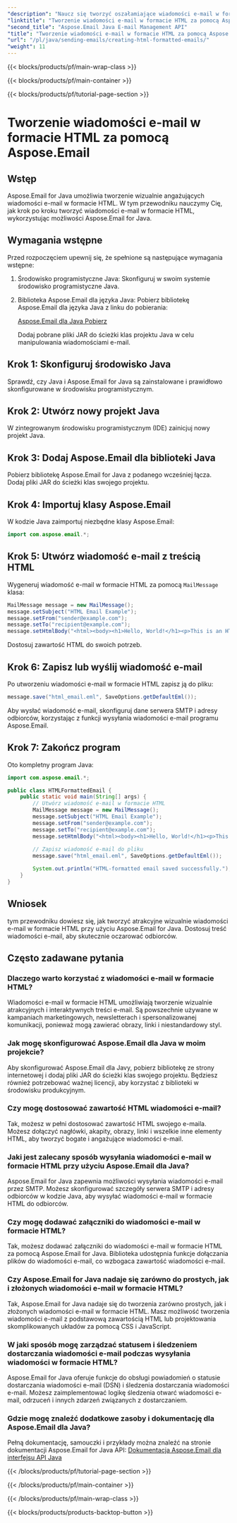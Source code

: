 ```yaml
---
"description": "Naucz się tworzyć oszałamiające wiadomości e-mail w formacie HTML za pomocą Aspose.Email for Java. Przewodnik krok po kroku z przykładami kodu dla skutecznej komunikacji e-mailowej."
"linktitle": "Tworzenie wiadomości e-mail w formacie HTML za pomocą Aspose.Email"
"second_title": "Aspose.Email Java E-mail Management API"
"title": "Tworzenie wiadomości e-mail w formacie HTML za pomocą Aspose.Email"
"url": "/pl/java/sending-emails/creating-html-formatted-emails/"
"weight": 11
---
```


{{< blocks/products/pf/main-wrap-class >}}

{{< blocks/products/pf/main-container >}}

{{< blocks/products/pf/tutorial-page-section >}}

# Tworzenie wiadomości e-mail w formacie HTML za pomocą Aspose.Email


## Wstęp

Aspose.Email for Java umożliwia tworzenie wizualnie angażujących wiadomości e-mail w formacie HTML. W tym przewodniku nauczymy Cię, jak krok po kroku tworzyć wiadomości e-mail w formacie HTML, wykorzystując możliwości Aspose.Email for Java.

## Wymagania wstępne

Przed rozpoczęciem upewnij się, że spełnione są następujące wymagania wstępne:

1. Środowisko programistyczne Java: Skonfiguruj w swoim systemie środowisko programistyczne Java.

2. Biblioteka Aspose.Email dla języka Java: Pobierz bibliotekę Aspose.Email dla języka Java z linku do pobierania:

   [Aspose.Email dla Java Pobierz](https://releases.aspose.com/email/java/)

   Dodaj pobrane pliki JAR do ścieżki klas projektu Java w celu manipulowania wiadomościami e-mail.

## Krok 1: Skonfiguruj środowisko Java

Sprawdź, czy Java i Aspose.Email for Java są zainstalowane i prawidłowo skonfigurowane w środowisku programistycznym.

## Krok 2: Utwórz nowy projekt Java

W zintegrowanym środowisku programistycznym (IDE) zainicjuj nowy projekt Java.

## Krok 3: Dodaj Aspose.Email dla biblioteki Java

Pobierz bibliotekę Aspose.Email for Java z podanego wcześniej łącza. Dodaj pliki JAR do ścieżki klas swojego projektu.

## Krok 4: Importuj klasy Aspose.Email

W kodzie Java zaimportuj niezbędne klasy Aspose.Email:

```java
import com.aspose.email.*;
```

## Krok 5: Utwórz wiadomość e-mail z treścią HTML

Wygeneruj wiadomość e-mail w formacie HTML za pomocą `MailMessage` klasa:

```java
MailMessage message = new MailMessage();
message.setSubject("HTML Email Example");
message.setFrom("sender@example.com");
message.setTo("recipient@example.com");
message.setHtmlBody("<html><body><h1>Hello, World!</h1><p>This is an HTML-formatted email.</p></body></html>");
```

Dostosuj zawartość HTML do swoich potrzeb.

## Krok 6: Zapisz lub wyślij wiadomość e-mail

Po utworzeniu wiadomości e-mail w formacie HTML zapisz ją do pliku:

```java
message.save("html_email.eml", SaveOptions.getDefaultEml());
```

Aby wysłać wiadomość e-mail, skonfiguruj dane serwera SMTP i adresy odbiorców, korzystając z funkcji wysyłania wiadomości e-mail programu Aspose.Email.

## Krok 7: Zakończ program

Oto kompletny program Java:

```java
import com.aspose.email.*;

public class HTMLFormattedEmail {
    public static void main(String[] args) {
        // Utwórz wiadomość e-mail w formacie HTML
        MailMessage message = new MailMessage();
        message.setSubject("HTML Email Example");
        message.setFrom("sender@example.com");
        message.setTo("recipient@example.com");
        message.setHtmlBody("<html><body><h1>Hello, World!</h1><p>This is an HTML-formatted email.</p></body></html>");
        
        // Zapisz wiadomość e-mail do pliku
        message.save("html_email.eml", SaveOptions.getDefaultEml());

        System.out.println("HTML-formatted email saved successfully.");
    }
}
```

## Wniosek

tym przewodniku dowiesz się, jak tworzyć atrakcyjne wizualnie wiadomości e-mail w formacie HTML przy użyciu Aspose.Email for Java. Dostosuj treść wiadomości e-mail, aby skutecznie oczarować odbiorców.

## Często zadawane pytania

### Dlaczego warto korzystać z wiadomości e-mail w formacie HTML?
Wiadomości e-mail w formacie HTML umożliwiają tworzenie wizualnie atrakcyjnych i interaktywnych treści e-mail. Są powszechnie używane w kampaniach marketingowych, newsletterach i spersonalizowanej komunikacji, ponieważ mogą zawierać obrazy, linki i niestandardowy styl.

### Jak mogę skonfigurować Aspose.Email dla Java w moim projekcie?
Aby skonfigurować Aspose.Email dla Javy, pobierz bibliotekę ze strony internetowej i dodaj pliki JAR do ścieżki klas swojego projektu. Będziesz również potrzebować ważnej licencji, aby korzystać z biblioteki w środowisku produkcyjnym.

### Czy mogę dostosować zawartość HTML wiadomości e-mail?
Tak, możesz w pełni dostosować zawartość HTML swojego e-maila. Możesz dołączyć nagłówki, akapity, obrazy, linki i wszelkie inne elementy HTML, aby tworzyć bogate i angażujące wiadomości e-mail.

### Jaki jest zalecany sposób wysyłania wiadomości e-mail w formacie HTML przy użyciu Aspose.Email dla Java?
Aspose.Email for Java zapewnia możliwości wysyłania wiadomości e-mail przez SMTP. Możesz skonfigurować szczegóły serwera SMTP i adresy odbiorców w kodzie Java, aby wysyłać wiadomości e-mail w formacie HTML do odbiorców.

### Czy mogę dodawać załączniki do wiadomości e-mail w formacie HTML?
Tak, możesz dodawać załączniki do wiadomości e-mail w formacie HTML za pomocą Aspose.Email for Java. Biblioteka udostępnia funkcje dołączania plików do wiadomości e-mail, co wzbogaca zawartość wiadomości e-mail.

### Czy Aspose.Email for Java nadaje się zarówno do prostych, jak i złożonych wiadomości e-mail w formacie HTML?
Tak, Aspose.Email for Java nadaje się do tworzenia zarówno prostych, jak i złożonych wiadomości e-mail w formacie HTML. Masz możliwość tworzenia wiadomości e-mail z podstawową zawartością HTML lub projektowania skomplikowanych układów za pomocą CSS i JavaScript.

### W jaki sposób mogę zarządzać statusem i śledzeniem dostarczania wiadomości e-mail podczas wysyłania wiadomości w formacie HTML?
Aspose.Email for Java oferuje funkcje do obsługi powiadomień o statusie dostarczania wiadomości e-mail (DSN) i śledzenia dostarczania wiadomości e-mail. Możesz zaimplementować logikę śledzenia otwarć wiadomości e-mail, odrzuceń i innych zdarzeń związanych z dostarczaniem.
### Gdzie mogę znaleźć dodatkowe zasoby i dokumentację dla Aspose.Email dla Java?
Pełną dokumentację, samouczki i przykłady można znaleźć na stronie dokumentacji Aspose.Email for Java API: [Dokumentacja Aspose.Email dla interfejsu API Java](https://reference.aspose.com/email/java/)



{{< /blocks/products/pf/tutorial-page-section >}}

{{< /blocks/products/pf/main-container >}}

{{< /blocks/products/pf/main-wrap-class >}}

{{< blocks/products/products-backtop-button >}}